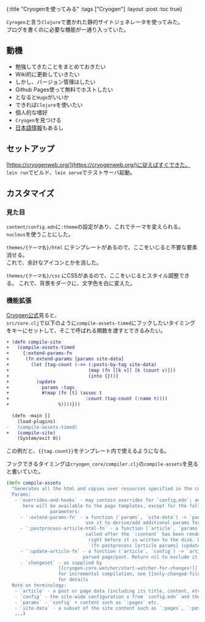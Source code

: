 {:title "Cryogenを使ってみる"
 :tags  ["Cryogen"]
 :layout :post
 :toc true}

`Cyrogen`と言う`Clojure`で書かれた静的サイトジェネレータを使ってみた。  
ブログを書くのに必要な機能が一通り入っていた。

## 動機
- 勉強してきたことをまとめておきたい
- Wiki的に更新していきたい
- しかし、バージョン管理はしたい
- Github Pages使って無料でホストしたい
- となると`Hugo`がいいか
- できれば`Clojure`を使いたい
- 個人的な嗜好
- `Cryogen`を見つける
- [日本語情報](https://krymtkts.github.io/posts/2019-01-10-make-blog-with-clojure)もあるし

## セットアップ
[https://cryogenweb.org/](https://cryogenweb.org/)に従えばすぐできた。  
`lein run`でビルド、`lein serve`でテストサーバ起動。

## カスタマイズ
### 見た目
`content/config.edn`に`:theme`の設定があり、これでテーマを変えられる。  
`nucleus`を使うことにした。

`themes/{テーマ名}/html` にテンプレートがあるので、ここをいじると不要な要素消せる。  
これで、余計なアイコンとかを消した。

`themes/{テーマ名}/css` にCSSがあるので、ここをいじるとスタイル調整できる。
これで、背景をダークに、文字色を白に変えた。

### 機能拡張
[Cryogen公式](https://cryogenweb.org/docs/customizing-cryogen.html#leverage-cryogen-config-and-hooks-to-add-modify-or-derive-new-template-parameters-and-modify-content)見ると、  
`src/core.clj`で以下のように`compile-assets-timed`にフックしたいタイミングをキーにセットして、そこで呼ばれる関数を渡すとできるみたい。
```diff
+ (defn compile-site
+   (compile-assets-timed
+     {:extend-params-fn
+      (fn extend-params [params site-data]
+        (let [tag-count (->> (:posts-by-tag site-data)
+                             (map (fn [[k v]] [k (count v)]))
+                             (into {}))]
+          (update
+            params :tags
+            #(map (fn [t] (assoc t
+                            :count (tag-count (:name t))))
+                  %))))}))
  
  (defn -main []
    (load-plugins)
-   (compile-assets-timed)
+   (compile-site)
    (System/exit 0))
```

この例だと、`{{tag.count}}`をテンプレート内で使えるようになる。

フックできるタイミングは`cryogen_core/compiler.clj`の`compile-assets`を見ると書いていた。
```clojure
(defn compile-assets
  "Generates all the html and copies over resources specified in the config.
  Params:
   - `overrides-and-hooks` - may contain overrides for `config.edn`; anything
      here will be available to the page templates, except for the following special
                parameters:
     - `:extend-params-fn` - a function (`params`, `site-data`) -> `params` -
                             use it to derive/add additional params for templates
     - `:postprocess-article-html-fn` - a function (`article`, `params`) -> `article`
                             called after the `:content` has been rendered to HTML and
                              right before it is written to the disk. Example fn:
                              `(fn postprocess [article params] (update article :content selmer.parser/render params))`
     - `:update-article-fn` - a function (`article`, `config`) -> `article` to update a
                            parsed page/post. Return nil to exclude it.
     - `changeset` - as supplied by
                   [[cryogen-core.watcher/start-watcher-for-changes!]] to its callback
                   for incremental compilation, see [[only-changed-files-filter]]
                   for details
  Note on terminology:
   - `article` - a post or page data (including its title, content, etc.)
   - `config` - the site-wide configuration ± from `config.edn` and the provided overrides
   - `params` - `config` + content such as `:pages` etc.
   - `site-data` - a subset of the site content such as `:pages`, `:posts` - see the code below"
   ...)
```

